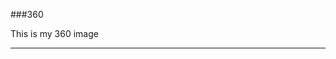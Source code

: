 ###360

This is my 360 image
<script src="//360.vizor.io/scripts/embed.js" data-vizorurl="https://360.vizor.io/embed/v/gpwv" ></script>

***

